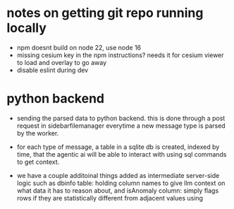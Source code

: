 # notes on getting git repo running locally

- npm doesnt build on node 22, use node 16 
- missing cesium key in the npm instructions? needs it for cesium viewer to load and overlay to go away
- disable eslint during dev

# python backend 
- sending the parsed data to python backend. this is done through a post request in sidebarfilemanager everytime a new message type is parsed by the worker.  

- for each type of message, a table in a sqlite db is created, indexed by time, that the agentic ai will be able to interact with using sql commands to get context. 

- we have a couple additoinal things added as intermediate server-side logic such as dbinfo table: holding column names to give llm context on what data it has to reason about, and isAnomaly column: simply flags rows if they are statistically different from adjacent values using   


